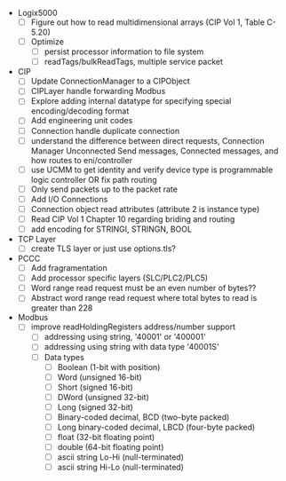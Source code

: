 - Logix5000
  - [ ] Figure out how to read multidimensional arrays (CIP Vol 1, Table C-5.20)
  - [ ] Optimize
    - [ ] persist processor information to file system
    - [ ] readTags/bulkReadTags, multiple service packet
- CIP
  - [ ] Update ConnectionManager to a CIPObject
  - [ ] CIPLayer handle forwarding Modbus
  - [ ] Explore adding internal datatype for specifying special encoding/decoding format
  - [ ] Add engineering unit codes
  - [ ] Connection handle duplicate connection
  - [ ] understand the difference between direct requests, Connection Manager Unconnected Send messages, Connected messages, and how routes to eni/controller
  - [ ] use UCMM to get identity and verify device type is programmable logic controller OR fix path routing
  - [ ] Only send packets up to the packet rate
  - [ ] Add I/O Connections
  - [ ] Connection object read attributes (attribute 2 is instance type)
  - [ ] Read CIP Vol 1 Chapter 10 regarding briding and routing
  - [ ] add encoding for STRINGI, STRINGN, BOOL
- TCP Layer
  - [ ] create TLS layer or just use options.tls?
- PCCC
  - [ ] Add fragramentation
  - [ ] Add processor specific layers (SLC/PLC2/PLC5)
  - [ ] Word range read request must be an even number of bytes??
  - [ ] Abstract word range read request where total bytes to read is greater than 228
- Modbus
  - [ ] improve readHoldingRegisters address/number support
    - [ ] addressing using string, '40001' or '400001'
    - [ ] addressing using string with data type '40001S'
    - [ ] Data types
      - [ ] Boolean (1-bit with position)
      - [ ] Word (unsigned 16-bit)
      - [ ] Short (signed 16-bit)
      - [ ] DWord (unsigned 32-bit)
      - [ ] Long (signed 32-bit)
      - [ ] Binary-coded decimal, BCD (two-byte packed)
      - [ ] Long binary-coded decimal, LBCD (four-byte packed)
      - [ ] float (32-bit floating point)
      - [ ] double (64-bit floating point)
      - [ ] ascii string Lo-Hi (null-terminated)
      - [ ] ascii string Hi-Lo (null-terminated)